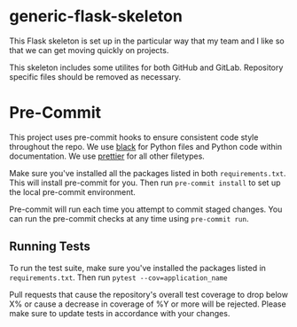 # generic-flask-skeleton

This Flask skeleton is set up in the particular way that my team and I like so that we can get moving quickly on projects.

This skeleton includes some utilites for both GitHub and GitLab. Repository specific files should be removed as necessary.


# Pre-Commit

This project uses pre-commit hooks to ensure consistent code style throughout the repo. We use
[black](https://github.com/ambv/black) for Python files and Python code within documentation. We use
[prettier](https://github.com/prettier/prettier) for all other filetypes.

Make sure you've installed all the packages listed in both `requirements.txt`.
This will install pre-commit for you. Then run `pre-commit install` to set up the local pre-commit environment.

Pre-commit will run each time you attempt to commit staged changes. You can run the pre-commit checks at any time
using `pre-commit run`.

Running Tests
-------------

To run the test suite, make sure you've installed the packages listed in `requirements.txt`. Then run `pytest --cov=application_name`

Pull requests that cause the repository's overall test coverage to drop below X% or cause a decrease in coverage of %Y
or more will be rejected. Please make sure to update tests in accordance with your changes.
